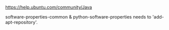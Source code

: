 https://help.ubuntu.com/community/Java

software-properties-common & python-software-properties needs to 'add-apt-repository'.
